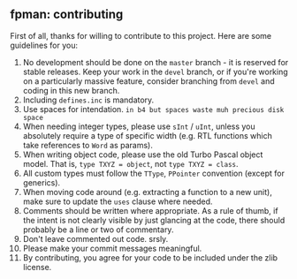 **fpman: contributing**
----------
First of all, thanks for willing to contribute to this project.
Here are some guidelines for you:
1. No development should be done on the `master` branch - it is reserved for 
stable releases. Keep your work in the `devel` branch, or if you're working
on a particularly massive feature, consider branching from `devel` and 
coding in this new branch.
2. Including `defines.inc` is mandatory.
3. Use spaces for intendation. `in b4 but spaces waste muh precious disk space`
4. When needing integer types, please use `sInt` / `uInt`, unless you 
absolutely require a type of specific width (e.g. RTL functions which
take references to `Word` as params).
5. When writing object code, please use the old Turbo Pascal object model.
That is, `type TXYZ = object`, not `type TXYZ = class`.
6. All custom types must follow the `TType`, `PPointer` convention (except
for generics).
7. When moving code around (e.g. extracting a function to a new unit),
make sure to update the `uses` clause where needed.
8. Comments should be written where appropriate. As a rule of thumb, 
if the intent is not clearly visible by just glancing at the code,
there should probably be a line or two of commentary.
9. Don't leave commented out code. srsly.
10. Please make your commit messages meaningful. 
11. By contributing, you agree for your code to be included 
under the zlib license.
